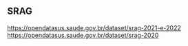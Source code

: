 
## SRAG

https://opendatasus.saude.gov.br/dataset/srag-2021-e-2022
https://opendatasus.saude.gov.br/dataset/srag-2020
